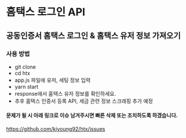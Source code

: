 # 홈택스 로그인 API

## 공동인증서 홈택스 로그인 & 홈택스 유저 정보 가져오기
### 사용 방법
- git clone
- cd htx
- app.js 파일에 유저, 세팅 정보 입력
- yarn start
- response에서 홈택스 유저 정보를 확인하세요.
- 추후 홈택스 인증서 등록 API, 세금 관련 정보 스크래핑 추가 예정
#### 문제가 될 시 아래 링크로 이슈 남겨주시면 빠른 삭제 또는 조치하도록 하겠습니다.
https://github.com/kiyoung92/htx/issues